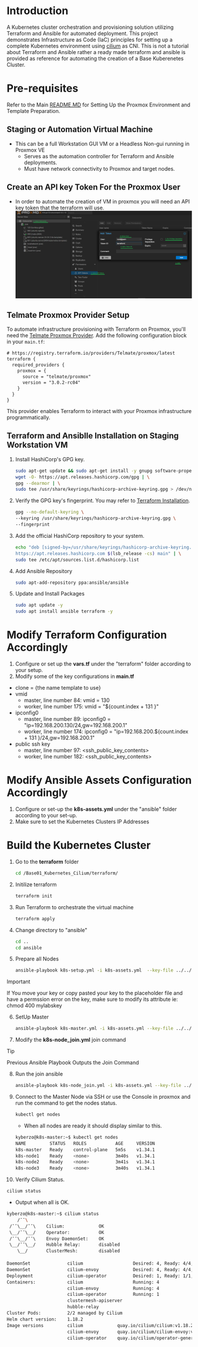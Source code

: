 
# Introduction
A Kubernetes cluster orchestration and provisioning solution utilizing Terraform and Ansible for automated deployment. This project demonstrates Infrastructure as Code (IaC) principles for setting up a complete Kubernetes environment using [cilium](https://cilium.io/) as CNI. This is not a tutorial about Terraform and Ansible rather a ready made terraform and ansible is provided as reference for automating the creation of a Base Kuberenetes Cluster.

# Pre-requisites
Refer to the Main [README.MD](/README.md) for Setting Up the Proxmox Environment and Template Preparation.

## Staging or Automation Virtual Machine
- This can be a full Workstation GUI VM or a Headless Non-gui running in Proxmox VE
    - Serves as the automation controller for Terraform and Ansible deployments.
    - Must have network connectivity to Proxmox and target nodes.

## Create an API key Token For the Proxmox User
- In order to automate the creation of VM in proxmox you will need an API key token that the terraform will use.
![Add Token](/Base01_Kubernetes_Cilium/assets/add_terraform_token.png)

## Telmate Proxmox Provider Setup
To automate infrastructure provisioning with Terraform on Proxmox, you'll need the [Telmate Proxmox Provider](https://registry.terraform.io/providers/Telmate/proxmox/latest). Add the following configuration block in your `main.tf`:

```hcl
# https://registry.terraform.io/providers/Telmate/proxmox/latest
terraform {
  required_providers {
    proxmox = {
      source = "telmate/proxmox"
      version = "3.0.2-rc04"
    }
  }
}
```
This provider enables Terraform to interact with your Proxmox infrastructure programmatically.

## Terraform and Ansiblle Installation on Staging Workstation VM
1. Install HashiCorp's GPG key.
   ```bash
   sudo apt-get update && sudo apt-get install -y gnupg software-properties-common
   wget -O- https://apt.releases.hashicorp.com/gpg | \
   gpg --dearmor | \
   sudo tee /usr/share/keyrings/hashicorp-archive-keyring.gpg > /dev/null
   ```
2. Verify the GPG key's fingerprint. You may refer to [Terraform Installation](https://developer.hashicorp.com/terraform/tutorials/aws-get-started/install-cli#install-terraform).
   ```bash
   gpg --no-default-keyring \
   --keyring /usr/share/keyrings/hashicorp-archive-keyring.gpg \
   --fingerprint
   ```
3. Add the official HashiCorp repository to your system.
   ```bash
   echo "deb [signed-by=/usr/share/keyrings/hashicorp-archive-keyring.gpg] \
   https://apt.releases.hashicorp.com $(lsb_release -cs) main" | \
   sudo tee /etc/apt/sources.list.d/hashicorp.list
   ```
4. Add Ansible Repository
   ```bash
   sudo apt-add-repository ppa:ansible/ansible
   ```
5. Update and Install Packages
   ```bash
   sudo apt update -y
   sudo apt install ansible terraform -y
   ```
# Modify Terraform Configuration Accordingly
1. Configure or set up the **vars.tf** under the "terraform" folder according to your setup.
2. Modify some of the key configurations in **main.tf**
  - clone = {the name template to use}
  - vmid
    - master, line number  84: vmid = 130
    - worker, line number 175: vmid = "${count.index + 131 }"
  - ipconfig0
    - master, line number  89: ipconfig0 = "ip=192.168.200.130/24,gw=192.168.200.1"
    - worker, line number 174: ipconfig0 = "ip=192.168.200.${count.index + 131 }/24,gw=192.168.200.1"
  - public ssh key
    - master, line number  97: <ssh_public_key_contents>
    - worker, line number 182: <ssh_public_key_contents>

# Modify Ansible Assets Configuration Accordingly
1. Configure or set-up the **k8s-assets.yml** under the "ansible" folder according to your set-up.
2. Make sure to set the Kubernetes Clusters IP Addresses

# Build the Kubernetes Cluster
1. Go to the **terraform** folder
   ```bash
   cd /Base01_Kubernetes_Cilium/terraform/
   ```
2. Initilize terraform
   ```bash
   terraform init
   ```
3. Run Terraform to orchestrate the virtual machine
   ```bash
   terraform apply
   ```
4. Change directory to "ansible"
   ```bash
   cd ..
   cd ansible
   ```
5. Prepare all Nodes
   ```bash
   ansible-playbook k8s-setup.yml -i k8s-assets.yml  --key-file ../../mylabskey
   ```
> [!IMPORTANT]  
> If You move your key or copy pasted your key to the placeholder file and have a permssion error on the key, make sure to modify its attribute ie:
> chmod 400 mylabskey
6. SetUp Master
   ```bash
   ansible-playbook k8s-master.yml -i k8s-assets.yml --key-file ../../mylabskey
   ```
7. Modify the **k8s-node_join.yml** join command
  > [!Tip]
  > Previous Ansible Playbook Outputs the Join Command
8. Run the join ansible
   ```bash
   ansible-playbook k8s-node_join.yml -i k8s-assets.yml --key-file ../../mylabskey
   ```
9. Connect to the Master Node via SSH or use the Console in proxmox and run the command to get the nodes status.
   ```bash
   kubectl get nodes
   ```
   - When all nodes are ready it should display similar to this.
   ```bash
   kyberzo@k8s-master:~$ kubectl get nodes
   NAME         STATUS   ROLES           AGE     VERSION
   k8s-master   Ready    control-plane   5m5s    v1.34.1
   k8s-node1    Ready    <none>          3m40s   v1.34.1
   k8s-node2    Ready    <none>          3m41s   v1.34.1
   k8s-node3    Ready    <none>          3m40s   v1.34.1
   ```
10. Verify Cilium Status.
   ```bash
   cilium status
   ```
   - Output when all is OK.
   ```bash
   kyberzo@k8s-master:~$ cilium status
       /¯¯\
    /¯¯\__/¯¯\    Cilium:             OK
    \__/¯¯\__/    Operator:           OK
    /¯¯\__/¯¯\    Envoy DaemonSet:    OK
    \__/¯¯\__/    Hubble Relay:       disabled
       \__/       ClusterMesh:        disabled

   DaemonSet              cilium                   Desired: 4, Ready: 4/4, Available: 4/4
   DaemonSet              cilium-envoy             Desired: 4, Ready: 4/4, Available: 4/4
   Deployment             cilium-operator          Desired: 1, Ready: 1/1, Available: 1/1
   Containers:            cilium                   Running: 4
                          cilium-envoy             Running: 4
                          cilium-operator          Running: 1
                          clustermesh-apiserver
                          hubble-relay
   Cluster Pods:          2/2 managed by Cilium
   Helm chart version:    1.18.2
   Image versions         cilium             quay.io/cilium/cilium:v1.18.2@sha256:858f807ea4e20e85e3ea3240a762e1f4b29f1cb5bbd0463b8aa77e7b097c0667: 4
                          cilium-envoy       quay.io/cilium/cilium-envoy:v1.34.7-1757592137-1a52bb680a956879722f48c591a2ca90f7791324@sha256:7932d656b63f6f866b6732099d33355184322123cfe1182e6f05175a3bc2e0e0: 4
                          cilium-operator    quay.io/cilium/operator-generic:v1.18.2@sha256:cb4e4ffc5789fd5ff6a534e3b1460623df61cba00f5ea1c7b40153b5efb81805: 1
   ```
